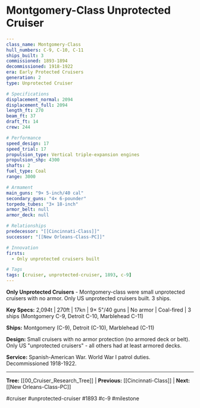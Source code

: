 # Montgomery-Class Unprotected Cruiser

```yaml
---
class_name: Montgomery-Class
hull_numbers: C-9, C-10, C-11
ships_built: 3
commissioned: 1893-1894
decommissioned: 1918-1922
era: Early Protected Cruisers
generation: 2
type: Unprotected Cruiser

# Specifications
displacement_normal: 2094
displacement_full: 2094
length_ft: 270
beam_ft: 37
draft_ft: 14
crew: 244

# Performance
speed_design: 17
speed_trial: 17
propulsion_type: Vertical triple-expansion engines
propulsion_shp: 4300
shafts: 2
fuel_type: Coal
range: 3000

# Armament
main_guns: "9× 5-inch/40 cal"
secondary_guns: "4× 6-pounder"
torpedo_tubes: "3× 18-inch"
armor_belt: null
armor_deck: null

# Relationships
predecessor: "[[Cincinnati-Class]]"
successor: "[[New Orleans-Class-PC]]"

# Innovation
firsts:
  - Only unprotected cruisers built

# Tags
tags: [cruiser, unprotected-cruiser, 1893, c-9]
---
```

**Only Unprotected Cruisers** - Montgomery-class were small unprotected cruisers with no armor. Only US unprotected cruisers built. 3 ships.

**Key Specs:** 2,094t | 270ft | 17kn | 9× 5"/40 guns | No armor | Coal-fired | 3 ships (Montgomery C-9, Detroit C-10, Marblehead C-11)

**Ships:** Montgomery (C-9), Detroit (C-10), Marblehead (C-11)

**Design:** Small cruisers with no armor protection (no armored deck or belt). Only US "unprotected cruisers" - all others had at least armored decks.

**Service:** Spanish-American War. World War I patrol duties. Decommissioned 1918-1922.

---
**Tree:** [[00_Cruiser_Research_Tree]] | **Previous:** [[Cincinnati-Class]] | **Next:** [[New Orleans-Class-PC]]

#cruiser #unprotected-cruiser #1893 #c-9 #milestone
